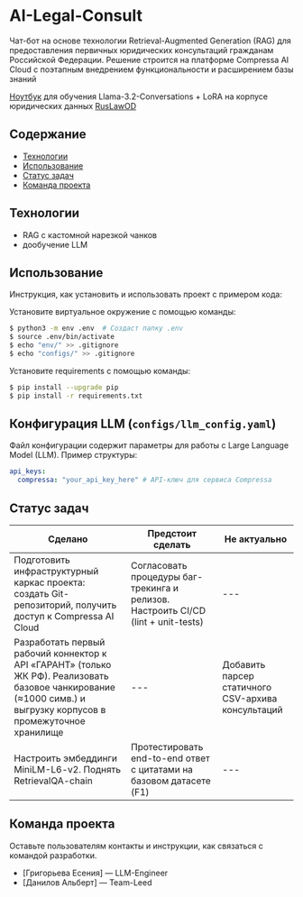 # AI-Legal-Consult

Чат-бот на основе технологии Retrieval-Augmented Generation (RAG) для предоставления первичных юридических консультаций гражданам Российской Федерации. Решение строится на платформе Compressa AI Cloud с поэтапным внедрением функциональности и расширением базы знаний


[Ноутбук](https://colab.research.google.com/drive/1VWZnHHysgYcVBSfWPxDEWHkYFULWNqEu?usp=sharing) для обучения Llama-3.2-Conversations + LoRA на корпусе юридических данных [RusLawOD](https://huggingface.co/datasets/irlspbru/RusLawOD)

## Содержание
- [Технологии](#технологии)
- [Использование](#использование)
- [Статус задач](#Статус-задач)
- [Команда проекта](#команда-проекта)

## Технологии
- RAG с кастомной нарезкой чанков
- дообучение LLM

## Использование
Инструкция, как установить и использовать проект с примером кода:

Установите виртуальное окружение с помощью команды:
```sh
$ python3 -m env .env  # Создаст папку .env
$ source .env/bin/activate
$ echo "env/" >> .gitignore
$ echo "configs/" >> .gitignore
```

Установите requirements с помощью команды:
```sh
$ pip install --upgrade pip
$ pip install -r requirements.txt
```

## Конфигурация LLM (`configs/llm_config.yaml`)

Файл конфигурации содержит параметры для работы с Large Language Model (LLM). Пример структуры:

```yaml
api_keys:
  compressa: "your_api_key_here" # API-ключ для сервиса Compressa
```
## Статус задач
| Сделано | Предстоит сделать | Не актуально |
| --- | --- | --- |
| Подготовить инфраструктурный каркас проекта: создать Git-репозиторий, получить доступ к Compressa AI Cloud| Согласовать процедуры баг-трекинга и релизов. Настроить CI/CD (lint + unit-tests) | --- |
| Разработать первый рабочий коннектор к API «ГАРАНТ» (только ЖК РФ). Реализовать базовое чанкирование (≈1000 симв.) и выгрузку корпусов в промежуточное хранилище | --- | Добавить парсер статичного CSV-архива консультаций |
|  Настроить эмбеддинги MiniLM-L6-v2. Поднять RetrievalQA-chain| Протестировать end-to-end ответ с цитатами на базовом датасете (F1)| --- |
## Команда проекта
Оставьте пользователям контакты и инструкции, как связаться с командой разработки.

- [Григорьева Есения] — LLM-Engineer
- [Данилов Альберт] — Team-Leed 

